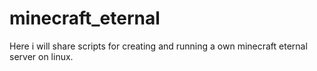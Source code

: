 # minecraft_eternal
Here i will share scripts for creating and running a own minecraft eternal server on linux.
